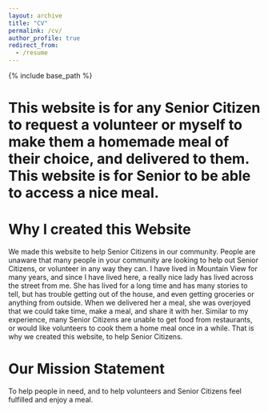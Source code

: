 ```yaml
---
layout: archive
title: "CV"
permalink: /cv/
author_profile: true
redirect_from:
  - /resume
---
```


{% include base_path %}

This website is for any Senior Citizen to request a volunteer or myself to make them a homemade meal of their choice, and delivered to them. This website is for Senior to be able to access a nice meal.
======

Why I created this Website
======

We made this website to help Senior Citizens in our community. People are unaware that many people in your community are looking to help out Senior Citizens, or volunteer in any way they can. I have lived in Mountain View for many years, and since I have lived here, a really nice lady has lived across the street from me. She has lived for a long time and has many stories to tell, but has trouble getting out of the house, and even getting groceries or anything from outside. When we delivered her a meal, she was overjoyed that we could take time, make a meal, and share it with her. Similar to my experience, many Senior Citizens are unable to get food from restaurants, or would like volunteers to cook them a home meal once in a while. That is why we created this website, to help Senior Citizens.


  
Our Mission Statement
======

To help people in need, and to help volunteers and Senior Citizens feel fulfilled and enjoy a meal.

